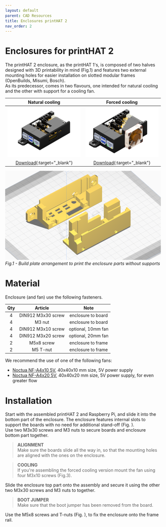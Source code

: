 ```yaml
---
layout: default
parent: CAD Resources
title: Enclosures printHAT 2
nav_order: 2
---
```


# Enclosures for printHAT 2

The printHAT 2 enclosure, as the printHAT 1's, is composed of two halves designed with 3D printability in mind (Fig.1) and features two external mounting holes for easier installation on slotted modular frames (OpenBuilds, Misumi, Bosch).  
As its predecessor, comes in two flavours, one intended for natural cooling and the other with support for a cooling fan.

| Natural cooling  | Forced cooling |
|:-------------------------:|:-------:|
|![alt](../assets/img/case_phat2_rpi3_nofan.png) | ![alt](../assets/img/case_phat2_rpi3_fan.png) |
|[Download](https://github.com/wreck-lab/wrecklabOS/tree/devel/printHAT%202/cad/enclosures){:target="_blank"} | [Download](https://github.com/wreck-lab/wrecklabOS/tree/devel/printHAT%202/cad/enclosures){:target="_blank"} |

![buildplate](../assets/img/phat2_case_print_orientation.png)
*Fig.1 - Build plate arrangement to print the enclosure parts without supports*

# Material

Enclosure (and fan) use the following fasteners.

| Qty | Article | Note |
|:---:|:---:|:---:|
| 4 | DIN912 M3x30 screw | enclosure to board  |
| 4 | M3 nut  | enclosure to board  |
| 4 | DIN912 M3x10 screw  | optional, 10mm fan  |
| 4 | DIN912 M3x20 screw  | optional, 20mm fan  |
| 2 | M5x8 screw  | enclosure to frame |
| 2 | M5 T-nut | enclosure to frame |

We recommend the use of one of the following fans:
* [Noctua NF-A4x10 5V](https://noctua.at/en/products/fan/nf-a4x10-5v), 40x40x10 mm size, 5V power supply
* [Noctua NF-A4x20 5V](https://noctua.at/en/products/fan/nf-a4x20-5v), 40x40x20 mm size, 5V power supply, for even greater flow

# Installation
Start with the assembled printHAT 2 and Raspberry Pi, and slide it into  the bottom part of the enclosure. The enclosure features internal slots to support the boards with no need for additional stand-off (Fig. ).  
Use two M3x30 screws and M3 nuts to secure boards and enclosure bottom part together.

> **ALIGNMENT**   
Make sure the boards slide all the way in, so that the mounting holes are aligned with the ones on the enclosure.

> **COOLING**  
If you're assembling the forced cooling version mount the fan using four M3x10 screws (Fig.3).

Slide the enclosure top part onto the assembly and secure it using the other two M3x30 screws and M3 nuts to together.  

> **BOOT JUMPER**  
Make sure that the boot jumper has been removed from the board.

Use the M5x8 screws and T-nuts (Fig. ), to fix the enclosure onto the frame rail.
